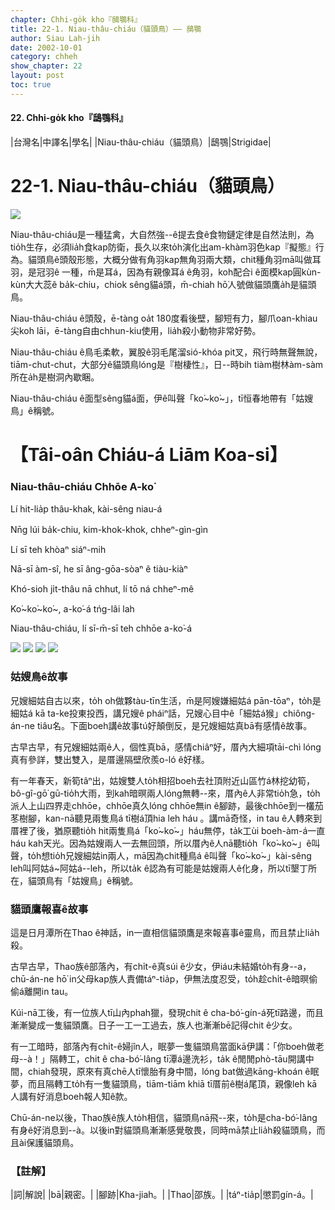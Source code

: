 ```yaml
---
chapter: Chhi-go̍k kho『鴟鶚科』
title: 22-1. Niau-thâu-chiáu（貓頭鳥）—— 鴟鶚
author: Siau Lah-jih
date: 2002-10-01
category: chheh
show_chapter: 22
layout: post
toc: true
---
```


#### 22. Chhi-go̍k kho『鴟鶚科』


|台灣名|中譯名|學名|
|Niau-thâu-chiáu（貓頭鳥）|鴟鶚|Strigidae|


# 22-1. Niau-thâu-chiáu（貓頭鳥）

![](../too5/22/22-1-1.Niau-thâu-chiáu.jpg)


Niau-thâu-chiáu是一種猛禽，大自然強--ê提去食ê食物鏈定律是自然法則，為tio̍h生存，必須lia̍h食kap防衛，長久以來to̍h演化出am-khàm羽色kap『擬態』行為。貓頭鳥ê頭殼形態，大概分做有角羽kap無角羽兩大類，chit種角羽mā叫做耳羽，是冠羽ê 一種，m̄是耳á，因為有親像耳á ê角羽，koh配合i ê面模kap圓kùn-kùn大大蕊ê ba̍k-chiu，chiok sêng貓á頭，m̄-chiah hō͘人號做貓頭鷹a̍h是貓頭鳥。

Niau-thâu-chiáu ê頭殼，ē-tàng oa̍t 180度看後壁，腳短有力，腳爪oan-khiau尖koh lāi，ē-tàng自由chhun-kiu使用，lia̍h殺小動物非常好勢。

Niau-thâu-chiáu ê鳥毛柔軟，翼股ê羽毛尾溜sió-khóa pit叉，飛行時無聲無說，tiām-chut-chut，大部分ê貓頭鳥lóng是『樹棲性』，日--時bih tiàm樹林àm-sàm所在a̍h是樹洞內歇睏。

Niau-thâu-chiáu ê面型sêng貓á面，伊ê叫聲「ko͘~ko͘~」，tī恒春地帶有「姑嫂鳥」ê稱號。



# 【Tâi-oân Chiáu-á Liām Koa-si】

### **Niau-thâu-chiáu Chhōe A-ko͘**

Lí hit-lia̍p thâu-khak, kài-sêng niau-á

Nn̄g lúi ba̍k-chiu, kim-khok-khok, chheⁿ-gìn-gìn

Lí sī teh khòaⁿ siáⁿ-mih 

Nā-sī àm-sî, he sī âng-gōa-sòaⁿ ê tiàu-kiàⁿ

Khó-sioh ji̍t-thâu nā chhut, lí tō ná chheⁿ-mê

Ko͘~ko͘~ko͘~, a-ko͘-á tńg-lâi lah

Niau-thâu-chiáu, lí sī-m̄-sī teh chhōe a-ko͘-á



![](../too5/22/22-1-2.Niau-thâu-chiáu.jpg)
![](../too5/22/22-1-3.Niau-thâu-chiáu.jpg)
![](../too5/22/22-1-4.Niau-thâu-chiáu.jpg)
![](../too5/22/22-1-5.Niau-thâu-chiáu.jpg)



### 姑嫂鳥ê故事

兄嫂細姑自古以來，to̍h oh做夥tàu-tīn生活，m̄是阿嫂嫌細姑á pān-tōaⁿ，to̍h是細姑á kā ta-ke投東投西，講兄嫂ê pháiⁿ話，兄嫂心目中ê「細姑á猴」chiông-án-ne tiâu名。下面boeh講ê故事tú好顛倒反，是兄嫂細姑真bā有感情ê故事。

古早古早，有兄嫂細姑兩ê人，個性真bā，感情chiâⁿ好，厝內大細項tāi-chì lóng真有參詳，雙出雙入，是厝邊隔壁欣羨o-ló ê好樣。

有一年春天，新筍tâⁿ出，姑嫂雙人to̍h相招boeh去社頂附近山區竹á林挖幼筍，bô-gî-gō͘ gū-tio̍h大雨，到kah暗暝兩人lóng無轉--來，厝內ê人非常tio̍h急，to̍h派人上山四界走chhōe，chhōe真久lóng chhōe無in ê腳跡，最後chhōe到一欉茄苳樹腳，kan-nā聽見兩隻鳥á tī樹á頂hia leh háu 。講mā奇怪，in tau ê人轉來到厝裡了後，猶原聽tio̍h hit兩隻鳥á「ko͘~ko͘~」háu無停，ta̍k工ùi boeh-àm-á一直háu kah天光。因為姑嫂兩人一去無回頭，所以厝內ê人nā聽tio̍h「ko͘~ko͘~」ê叫聲，to̍h想tio̍h兄嫂細姑in兩人，mā因為chit種鳥á ê叫聲「ko͘~ko͘~」kài-sêng leh叫阿姑á~阿姑á--leh，所以ta̍k ê認為有可能是姑嫂兩人ê化身，所以tī墾丁所在，貓頭鳥有「姑嫂鳥」ê稱號。



### 貓頭鷹報喜ê故事

這是日月潭所在Thao ê神話，in一直相信貓頭鷹是來報喜事ê靈鳥，而且禁止lia̍h殺。

古早古早，Thao族ê部落內，有chi̍t-ê真súi ê少女，伊iáu未結婚to̍h有身--a，chū-án-ne hō͘ in父母kap族人責備táⁿ-tia̍p，伊無法度忍受，to̍h趁chi̍t-ê暗暝偷偷á離開in tau。

Kúi-nā工後，有一位族人tī山內phah獵，發現chit ê cha-bó͘-gín-á死tī路邊，而且漸漸變成一隻貓頭鷹。日子一工一工過去，族人也漸漸bē記得chit ê少女。

有一工暗時，部落內有chi̍t-ê婦jîn人，眠夢一隻貓頭鳥當面kā伊講：「你boeh做老母--à！」隔轉工，chit ê cha-bó͘-lâng tī潭á邊洗衫，ta̍k ê閒閒phò-tāu開講中間，chiah發現，原來有真chē人tī懷胎有身中間，lóng bat做過kāng-khoán ê眠夢，而且隔轉工to̍h有一隻貓頭鳥，tiām-tiām khiā tī厝前ê樹á尾頂，親像leh kā人講有好消息boeh報人知ê款。

Chū-án-ne以後，Thao族ê族人to̍h相信，貓頭鳥nā飛--來，to̍h是cha-bó͘-lâng有身ê好消息到--à。以後in對貓頭鳥漸漸感覺敬畏，同時mā禁止lia̍h殺貓頭鳥，而且ài保護貓頭鳥。


### 【註解】

|詞|解說|
|bā|親密。|
|腳跡|Kha-jiah。|
|Thao|邵族。|
|táⁿ-tia̍p|懲罰gín-á。|

